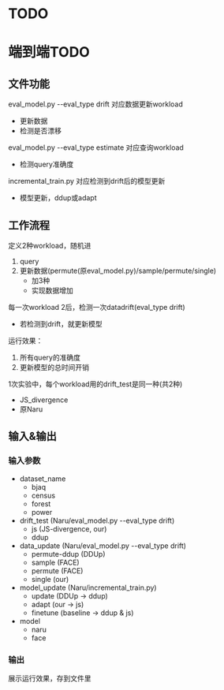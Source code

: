 # TODO

# 端到端TODO
## 文件功能
eval_model.py --eval_type drift 对应数据更新workload
- 更新数据
- 检测是否漂移

eval_model.py --eval_type estimate 对应查询workload
- 检测query准确度

incremental_train.py 对应检测到drift后的模型更新
- 模型更新，ddup或adapt

## 工作流程
定义2种workload，随机进
1. query
2. 更新数据(permute(原eval_model.py)/sample/permute/single)
   - 加3种
   - 实现数据增加 

每一次workload 2后，检测一次datadrift(eval_type drift)
- 若检测到drift，就更新模型

运行效果：
1. 所有query的准确度
2. 更新模型的总时间开销

1次实验中，每个workload用的drift_test是同一种(共2种)
- JS_divergence
- 原Naru

## 输入&输出
### 输入参数
- dataset_name
  - bjaq
  - census
  - forest
  - power
- drift_test (Naru/eval_model.py --eval_type drift)
  - js (JS-divergence, our)
  - ddup
- data_update (Naru/eval_model.py --eval_type drift)
  - permute-ddup (DDUp)
  - sample (FACE)
  - permute (FACE)
  - single (our)
- model_update (Naru/incremental_train.py)
  - update (DDUp -> ddup)
  - adapt (our -> js)
  - finetune (baseline -> ddup & js)
- model
  - naru
  - face

### 输出
展示运行效果，存到文件里
